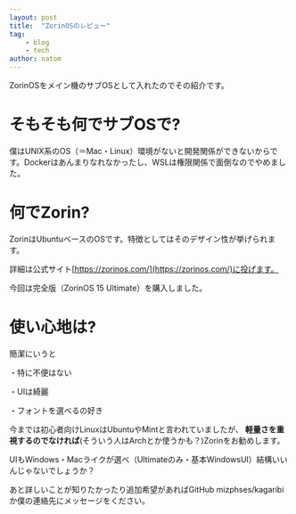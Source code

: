 ```yaml
---
layout: post
title:  "ZorinOSのレビュー"
tag:
    - blog
    - tech
author: natom
---
```

ZorinOSをメイン機のサブOSとして入れたのでその紹介です。

# そもそも何でサブOSで?
僕はUNIX系のOS（＝Mac・Linux）環境がないと開発関係ができないからです。Dockerはあんまりなれなかったし、WSLは権限関係で面倒なのでやめました。

# 何でZorin?
ZorinはUbuntuベースのOSです。特徴としてはそのデザイン性が挙げられます。

詳細は公式サイト[https://zorinos.com/](https://zorinos.com/)に投げます。

今回は完全版（ZorinOS 15 Ultimate）を購入しました。

# 使い心地は?
簡潔にいうと

・特に不便はない

・UIは綺麗

・フォントを選べるの好き

今までは初心者向けLinuxはUbuntuやMintと言われていましたが、 **軽量さを重視するのでなければ**(そういう人はArchとか使うかも？)Zorinをお勧めします。

UIもWindows・Macライクが選べ（Ultimateのみ・基本WindowsUI）結構いいんじゃないでしょうか？

あと詳しいことが知りたかったり追加希望があればGitHub mizphses/kagaribiか僕の連絡先にメッセージをください。
